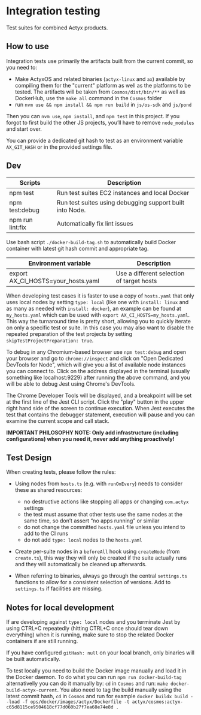 # Integration testing

Test suites for combined Actyx products.

## How to use

Integration tests use primarily the artifacts built from the current commit, so you need to:

- Make ActyxOS and related binaries (`actyx-linux` and `ax`) available by compiling them for the "current" platform as well as the platforms to be tested.
  The artifacts will be taken from `Cosmos/dist/bin/**` as well as DockerHub, use the `make all` command in the `Cosmos` folder
- run `nvm use && npm install && npm run build` in `js/os-sdk` and `js/pond`

Then you can `nvm use`, `npm install`, and `npm test` in this project. If you forgot to first build the other JS projects, you’ll have to remove `node_modules` and start over.

You can provide a dedicated git hash to test as an environment variable
`AX_GIT_HASH` or in the provided settings file.

## Dev

| Scripts          | Description                                              |
|------------------|----------------------------------------------------------|
| npm test         | Run test suites EC2 instances and local Docker           |
| npm test:debug   | Run test suites using debugging support built into Node. |
| npm run lint:fix | Automatically fix lint issues                            |

Use bash script `./docker-build-tag.sh` to automatically build Docker container with latest git hash commit and appropriate tag.

| Environment variable               | Description                               |
|------------------------------------|-------------------------------------------|
| export AX_CI_HOSTS=your_hosts.yaml | Use a different selection of target hosts |

When developing test cases it is faster to use a copy of `hosts.yaml` that only uses local nodes by setting `type: local` (like one with `install: linux` and as many as needed with `install: docker`), an example can be found at `my_hosts.yaml` which can be used with `export AX_CI_HOSTS=my_hosts.yaml`.
This way the turnaround time is pretty short, allowing you to quickly iterate on only a specific test or suite.
In this case you may also want to disable the repeated preparation of the test projects by setting `skipTestProjectPreparation: true`.

To debug in any Chromium-based browser use `npm test:debug` and open your browser and go to `chrome://inspect` and click on "Open Dedicated DevTools for Node", which will give you a list of available node instances you can connect to. Click on the address displayed in the terminal (usually something like localhost:9229) after running the above command, and you will be able to debug Jest using Chrome's DevTools.

The Chrome Developer Tools will be displayed, and a breakpoint will be set at the first line of the Jest CLI script. Click the "play" button in the upper right hand side of the screen to continue execution. When Jest executes the test that contains the debugger statement, execution will pause and you can examine the current scope and call stack.

**IMPORTANT PHILOSOPHY NOTE: Only add infrastructure (including configurations) when you need it, never add anything proactively!**

## Test Design

When creating tests, please follow the rules:

- Using nodes from `hosts.ts` (e.g. with `runOnEvery`) needs to consider these as shared resources:

  - no destructive actions like stopping all apps or changing `com.actyx` settings
  - the test must assume that other tests use the same nodes at the same time, so don’t assert “no apps running” or similar
  - do not change the committed `hosts.yaml` file unless you intend to add to the CI runs
  - do not add `type: local` nodes to the `hosts.yaml`

- Create per-suite nodes in a `beforeAll` hook using `createNode` (from `create.ts`), this way they will only be created if the suite actually runs and they will automatically be cleaned up afterwards.

- When referring to binaries, always go through the central `settings.ts` functions to allow for a consistent selection of versions.
  Add to `settings.ts` if facilities are missing.

## Notes for local development

If are developing against `type: local` nodes and you terminate Jest by using CTRL+C repeatedly (hitting CTRL+C once should tear down everything) when it is running, make sure to stop the related Docker containers if are still running.

If you have configured `gitHash: null` on your local branch, only binaries will be built automatically.

To test locally you need to build the Docker image manually and load it in the Docker daemon.
To do what you can run `npm run docker-build-tag` alternativelly you can do it manually by:
`cd` in `Cosmos` and run: `make docker-build-actyx-current`.
You also need to tag the build manually using the latest commit hash, `cd` in `Cosmos` and run for example `docker buildx build --load -f ops/docker/images/actyx/Dockerfile -t actyx/cosmos:actyx-c65d8115ce9504618cf77d060b27f7ea68e74e8d .`
